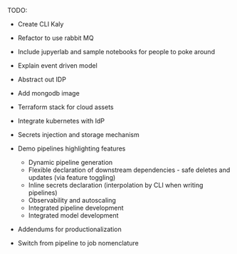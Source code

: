 TODO: 
* Create CLI Kaly  
* Refactor to use rabbit MQ  
* Include jupyerlab and sample notebooks for people to poke around  
* Explain event driven model  
* Abstract out IDP  
* Add mongodb image  
* Terraform stack for cloud assets  
* Integrate kubernetes with IdP  
* Secrets injection and storage mechanism  
* Demo pipelines highlighting features  
    * Dynamic pipeline generation  
    * Flexible declaration of downstream dependencies - safe deletes and updates (via feature toggling)  
    * Inline secrets declaration (interpolation by CLI when writing pipelines)  
    * Observability and autoscaling  
    * Integrated pipeline development  
    * Integrated model development  

* Addendums for productionalization  
* Switch from pipeline to job nomenclature

